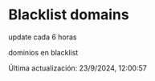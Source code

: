 # Blacklist domains

update cada 6 horas

dominios en blacklist

Última actualización: 23/9/2024, 12:00:57
